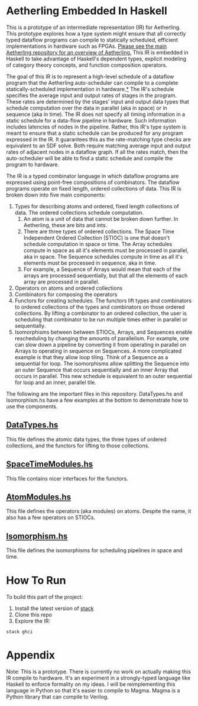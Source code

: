 # Aetherling Embedded In Haskell

This is a prototype of an intermediate representation (IR) for Aetherling. This prototype explores how a type system might ensure that all correctly typed dataflow programs can compile to statically scheduled, efficient implementations in hardware such as FPGAs. [Please see the main Aetherling repository for an overview of Aetherling.](https://github.com/David-Durst/aetherling) This IR is embedded in Haskell to take advantage of Haskell's dependent types, explicit modeling of category theory concepts, and function composition operators.

The goal of this IR is to represent a high-level schedule of a dataflow program that the Aetherling auto-scheduler can compile to a complete statically-scheduled implementation in hardware.[*](https://github.com/David-Durst/embeddedHaskellAetherling#appendix) The IR's schedule specifies the average input and output rates of stages in the program. These rates are determined by the stages' input and output data types that schedule computation over the data in parallel (aka in space) or in sequence (aka in time). The IR does not specify all timing information in a static schedule for a data-flow pipeline in hardware. Such information includes latencies of nodes in the pipeline. Rather, this IR's type system is meant to ensure that a static schedule can be produced for any program expressed in the IR. It guarantees this as the rate-matching type checks are equivalent to an SDF solve. Both require matching average input and output rates of adjacent nodes in a dataflow graph. If all the rates match, then the auto-scheduler will be able to find a static schedule and compile the program to hardware.

The IR is a typed combinator language in which dataflow programs are expressed using point-free compositions of combinators. The dataflow programs operate on fixed length, ordered collections of data. This IR is broken down into five main components: 
1. Types for describing atoms and ordered, fixed length collections of data. The ordered collections schedule computation. 
    1. An atom is a unit of data that cannot be broken down further. In Aetherling, these are bits and ints.
    1. There are three types of ordered collections. The Space Time Independent Ordered Collection (STIOC) is one that doesn't schedule computation in space or time. The Array schedules compute in space as all it's elements must be processed in parallel, aka in space. The Sequence schedules compute in time as all it's elements must be processed in sequence, aka in time.
    2. For example, a Sequence of Arrays would mean that each of the arrays are processed sequentially, but that all the elements of each array are processed in parallel.
2. Operators on atoms and ordered collections
2. Combinators for composing the operators
3. Functors for creating schedules. The functors lift types and combinators to ordered collections of the types and combinators on those ordered collections. By lifting a combinator to an ordered collection, the user is scheduling that combinator to be run multiple times either in parallel or sequentially.
4. Isomorphisms between between STIOCs, Arrays, and Sequences enable rescheduling by changing the amounts of parallelism. For example, one can slow down a pipeline by converting it from operating in parallel on Arrays to operating in sequence on Sequences. A more complicated example is that they allow loop tiling. Think of a Sequence as a sequential for loop. The isomorphisms allow splitting the Sequence into an outer Sequence that occurs sequentially and an inner Array that occurs in parallel. This new schedule is equivalent to an outer sequential for loop and an inner, parallel tile. 

The following are the important files in this repository. DataTypes.hs and Isomorphism.hs have a few examples at the bottom to demonstrate how to use the components.

## [DataTypes.hs](https://github.com/David-Durst/embeddedHaskellAetherling/blob/master/src/DataTypes.hs)
This file defines the atomic data types, the three types of ordered collections, and the functors for lifting to those collections.

## [SpaceTimeModules.hs](https://github.com/David-Durst/embeddedHaskellAetherling/blob/master/src/SpaceTimeModules.hs) 
This file contains nicer interfaces for the functors.

## [AtomModules.hs](https://github.com/David-Durst/embeddedHaskellAetherling/blob/master/src/AtomModules.hs)
This file defines the operators (aka modules) on atoms. Despite the name, it also has a few operators on STIOCs.

## [Isomorphism.hs](https://github.com/David-Durst/embeddedHaskellAetherling/blob/master/src/Isomorphism.hs)
This file defines the isomorphisms for scheduling pipelines in space and time.

# How To Run
To build this part of the project:
1. Install the latest version of [stack](https://docs.haskellstack.org/en/stable/README/)
2. Clone this repo
3. Explore the IR:
```
stack ghci
```

# Appendix
Note: This is a prototype. There is currently no work on actually making this IR compile to hardware. It's an experiment in a strongly-typed language like Haskell to enforce formality on my ideas. I will be reimplementing this language in Python so that it's easier to compile to Magma. Magma is a Python library that can compile to Verilog.

